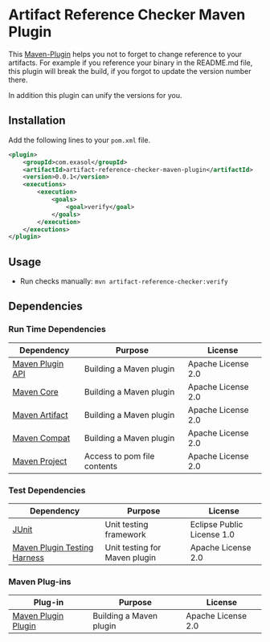 # Artifact Reference Checker Maven Plugin

This [Maven-Plugin](https://maven.apache.org/plugins/index.html) helps you not to forget to change reference to your artifacts.
For example if you reference your binary in the README.md file, this plugin will break the build, if you forgot to update the version number there.

In addition this plugin can unify the versions for you.

## Installation

Add the following lines to your `pom.xml` file.

```xml
<plugin>
    <groupId>com.exasol</groupId>
    <artifactId>artifact-reference-checker-maven-plugin</artifactId>
    <version>0.0.1</version>
    <executions>
        <execution>
            <goals>
                <goal>verify</goal>
            </goals>
        </execution>
    </executions>
</plugin> 
```

## Usage

* Run checks manually: `mvn artifact-reference-checker:verify`
## Dependencies

### Run Time Dependencies

| Dependency                                                                             | Purpose                                                | License                          |
|-------------------------------------------------------------------------------------|--------------------------------------------------------|----------------------------------|
| [Maven Plugin API](http://maven.apache.org/ref/3.6.3/maven-plugin-api/)             | Building a Maven plugin                                | Apache License 2.0               |
| [Maven Core](http://maven.apache.org/ref/3.6.3/maven-core/)                         | Building a Maven plugin                                | Apache License 2.0               |
| [Maven Artifact](https://maven.apache.org/ref/3.3.1/maven-artifact/)                | Building a Maven plugin                                | Apache License 2.0               |
| [Maven Compat](https://maven.apache.org/ref/3.6.3/maven-compat/)                    | Building a Maven plugin                                | Apache License 2.0               |
| [Maven Project][maven-project]                                                      | Access to pom file contents                            | Apache License 2.0               |

### Test Dependencies

| Dependency                                                                             | Purpose                                                | License                          |
|-------------------------------------------------------------------------------------|--------------------------------------------------------|----------------------------------|
| [JUnit](https://junit.org/junit5)                                                   | Unit testing framework                                 | Eclipse Public License 1.0       |
| [Maven Plugin Testing Harness][maven-plugin-testing-harness]                        | Unit testing for Maven plugin                          | Apache License 2.0               |

### Maven Plug-ins

| Plug-in                                                                             | Purpose                                                | License                          |
|-------------------------------------------------------------------------------------|--------------------------------------------------------|----------------------------------|
| [Maven Plugin Plugin](https://maven.apache.org/plugin-tools/maven-plugin-plugin/)   | Building a Maven plugin                                | Apache License 2.0               |

[maven-plugin-testing-harness]: https://maven.apache.org/plugin-testing/maven-plugin-testing-harness/
[maven-project]: https://maven.apache.org/ref/3.5.0/apidocs/org/apache/maven/project/MavenProject.html